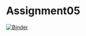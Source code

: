 # Assignment05

[![Binder](https://mybinder.org/badge_logo.svg)](https://mybinder.org/v2/gh/obnoxious-consequnence/Assignment05/master)
